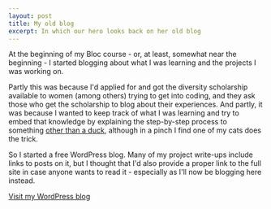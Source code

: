 ```yaml
---
layout: post
title: My old blog
excerpt: In which our hero looks back on her old blog
---
```

At the beginning of my Bloc course - or, at least, somewhat near the beginning - I started blogging about what I was learning and the projects I was working on.

Partly this was because I'd applied for and got the diversity scholarship available to women (among others) trying to get into coding, and they ask those who get the scholarship to blog about their experiences. And partly, it was because I wanted to keep track of what I was learning and try to embed that knowledge by explaining the step-by-step process to something [other than a duck](https://en.wikipedia.org/wiki/Rubber_duck_debugging), although in a pinch I find one of my cats does the trick.

So I started a free WordPress blog. Many of my project write-ups include links to posts on it, but I thought that I'd also provide a proper link to the full site in case anyone wants to read it - especially as I'll now be blogging here instead.

[Visit my WordPress blog](https://brookebalza.wordpress.com/)